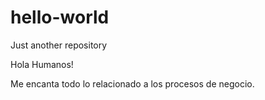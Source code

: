 # hello-world
Just another repository

Hola Humanos!

Me encanta todo lo relacionado a los procesos de negocio.
